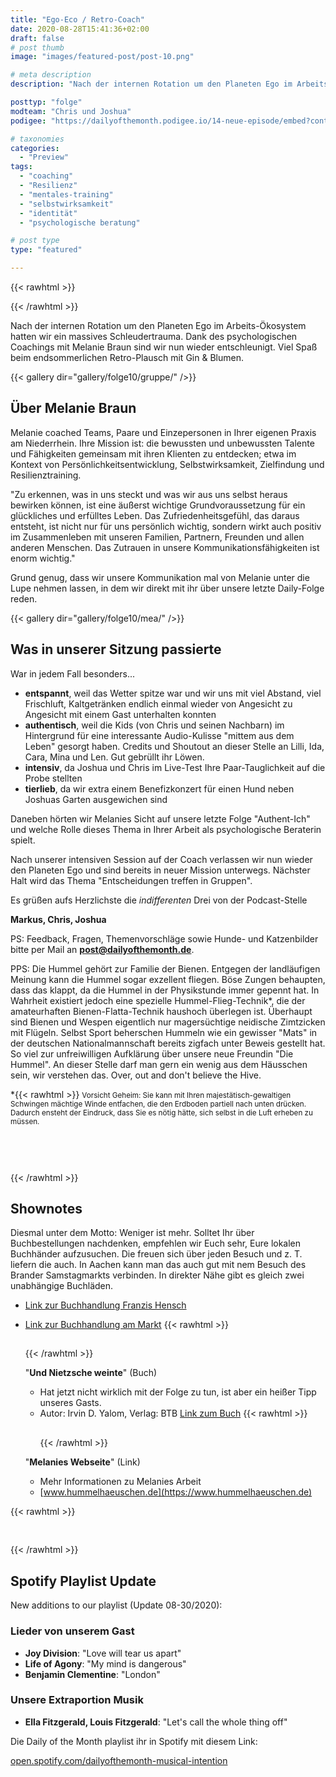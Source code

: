 ```yaml
---
title: "Ego-Eco / Retro-Coach"
date: 2020-08-28T15:41:36+02:00
draft: false
# post thumb
image: "images/featured-post/post-10.png"

# meta description
description: "Nach der internen Rotation um den Planeten Ego im Arbeits-Ökosystem hatten wir ein Schleudertrauma. Dank des psychologischen Coachings mit Melanie Braun in authentischer Kulisse sind wir nun wieder entschleunigt."

posttyp: "folge"
modteam: "Chris und Joshua"
podigee: "https://dailyofthemonth.podigee.io/14-neue-episode/embed?context=external&token=hxOuKW4L-0SG0zhZKnSOUw"

# taxonomies
categories: 
  - "Preview"
tags:
  - "coaching"
  - "Resilienz"
  - "mentales-training"
  - "selbstwirksamkeit"
  - "identität"
  - "psychologische beratung"

# post type
type: "featured"

---
```

{{< rawhtml >}}
<script class="podigee-podcast-player" src="https://cdn.podigee.com/podcast-player/javascripts/podigee-podcast-player.js" data-configuration="https://dailyofthemonth.podigee.io/14-neue-episode/embed?context=external&token=hxOuKW4L-0SG0zhZKnSOUw"></script>
{{< /rawhtml >}}

Nach der internen Rotation um den Planeten Ego im Arbeits-Ökosystem hatten wir ein massives Schleudertrauma. Dank des psychologischen Coachings mit Melanie Braun sind wir nun wieder entschleunigt. Viel Spaß beim endsommerlichen Retro-Plausch mit Gin & Blumen. 

{{< gallery dir="gallery/folge10/gruppe/" />}}

## Über Melanie Braun
Melanie coached Teams, Paare und Einzepersonen in Ihrer eigenen Praxis am Niederrhein. Ihre Mission ist: die bewussten und unbewussten Talente und Fähigkeiten gemeinsam mit ihren Klienten zu entdecken; etwa im Kontext von Persönlichkeitsentwicklung, Selbstwirksamkeit, Zielfindung und Resilienztraining. 

"Zu erkennen, was in uns steckt und was wir aus uns selbst heraus bewirken können, ist eine äußerst wichtige Grundvoraussetzung für ein glückliches und erfülltes Leben. Das Zufriedenheitsgefühl, das daraus entsteht, ist nicht nur für uns persönlich wichtig, sondern wirkt auch positiv im Zusammenleben mit unseren Familien, Partnern, Freunden und allen anderen Menschen. Das Zutrauen in unsere Kommunikationsfähigkeiten ist enorm wichtig." 

Grund genug, dass wir unsere Kommunikation mal von Melanie unter die Lupe nehmen lassen, in dem wir direkt mit ihr über unsere letzte Daily-Folge reden.



{{< gallery dir="gallery/folge10/mea/" />}}

## Was in unserer Sitzung passierte

War in jedem Fall besonders...
- **entspannt**, weil das Wetter spitze war und wir uns mit viel Abstand, viel Frischluft, Kaltgetränken endlich einmal wieder von Angesicht zu Angesicht mit einem Gast unterhalten konnten
- **authentisch**, weil die Kids (von Chris und seinen Nachbarn) im Hintergrund für eine interessante  Audio-Kulisse "mittem aus dem Leben" gesorgt haben. Credits und Shoutout an dieser Stelle an Lilli, Ida, Cara, Mina und Len. Gut gebrüllt ihr Löwen.
- **intensiv**, da Joshua und Chris im Live-Test Ihre Paar-Tauglichkeit auf die Probe stellten
- **tierlieb**, da wir extra einem Benefizkonzert für einen Hund neben Joshuas Garten ausgewichen sind 

Daneben hörten wir Melanies Sicht auf unsere letzte Folge "Authent-Ich" und welche Rolle dieses Thema in Ihrer Arbeit als psychologische Beraterin spielt.

Nach unserer intensiven Session auf der Coach verlassen wir nun wieder den Planeten Ego und sind bereits in neuer Mission unterwegs. Nächster Halt wird das Thema "Entscheidungen treffen in Gruppen".

Es grüßen aufs Herzlichste die *indifferenten* Drei von der Podcast-Stelle

**Markus, Chris, Joshua**




PS: Feedback, Fragen, Themenvorschläge sowie Hunde- und Katzenbilder bitte per Mail an **[post@dailyofthemonth.de](mailto:post@dailyofthemonth.de)**.

PPS: Die Hummel gehört zur Familie der Bienen. Entgegen der landläufigen Meinung kann die Hummel sogar exzellent fliegen. Böse Zungen behaupten, dass das klappt, da die Hummel in der Physikstunde immer gepennt hat. In Wahrheit existiert jedoch eine spezielle Hummel-Flieg-Technik*, die der amateurhaften Bienen-Flatta-Technik haushoch überlegen ist. Überhaupt sind Bienen und Wespen eigentlich nur magersüchtige neidische Zimtzicken mit Flügeln. Selbst Sport beherschen Hummeln wie ein gewisser "Mats" in der deutschen Nationalmannschaft bereits zigfach unter Beweis gestellt hat. So viel zur unfreiwilligen Aufklärung über unsere neue Freundin "Die Hummel". An dieser Stelle darf man gern ein wenig aus dem Häusschen sein, wir verstehen das. Over, out and don't believe the Hive.

*{{< rawhtml >}} <small>Vorsicht Geheim: Sie kann mit Ihren majestätisch-gewaltigen Schwingen mächtige Winde entfachen, die den Erdboden partiell nach unten drücken. Dadurch ensteht der Eindruck, dass Sie es nötig hätte, sich selbst in die Luft erheben zu müssen.</small> <!--Abstand 60px --> <div style="padding-top:60px;"></div>{{< /rawhtml >}}

## Shownotes 
Diesmal unter dem Motto: Weniger ist mehr. Solltet Ihr über Buchbestellungen nachdenken, empfehlen wir Euch sehr, Eure lokalen Buchhänder aufzusuchen. Die freuen sich über jeden Besuch und z. T. liefern die auch. In Aachen kann man das auch gut mit nem Besuch des Brander Samstagmarkts verbinden. In direkter Nähe gibt es gleich zwei unabhängige Buchläden.
- [Link zur Buchhandlung Franzis Hensch](https://www.genialokal.de/buchhandlung/aachen/am-brander-markt/)
- [Link zur Buchhandlung am Markt](https://wub-event.de/buchhandlungen/3009)
{{< rawhtml >}}<!--Abstand 30px --> <div style="padding-top:15px;"></div>{{< /rawhtml >}}

  "**Und Nietzsche weinte**" (Buch)
  - Hat jetzt nicht wirklich mit der Folge zu tun, ist aber ein heißer Tipp unseres Gasts.
  - Autor: Irvin D. Yalom, Verlag: BTB
[Link zum Buch](https://www.randomhouse.de/Taschenbuch/Und-Nietzsche-weinte/Irvin-D-Yalom/btb/e250493.rhd)
{{< rawhtml >}}<!--Abstand 30px --> <div style="padding-top:30px;"></div>{{< /rawhtml >}}
  
  "**Melanies Webseite**" (Link)
  -  Mehr Informationen zu Melanies Arbeit 
  - [www.hummelhaeuschen.de](https://www.hummelhaeuschen.de)

{{< rawhtml >}}<!--Abstand 60px --> <div style="padding-top:30px;"></div>{{< /rawhtml >}}

## Spotify Playlist Update

New additions to our playlist (Update 08-30/2020):

### Lieder von unserem Gast
- **Joy Division**: "Love will tear us apart"
- **Life of Agony**: "My mind is dangerous" 
- **Benjamin Clementine**: "London"

### Unsere Extraportion Musik
- **Ella Fitzgerald, Louis Fitzgerald**: "Let's call the whole thing off"

Die Daily of the Month playlist ihr in Spotify mit diesem Link:

[open.spotify.com/dailyofthemonth-musical-intention](https://open.spotify.com/playlist/7JhdzxbDsQ5HByfS4KjI5e?si=zbzErbulQUqPZ12GdhNIwQ)